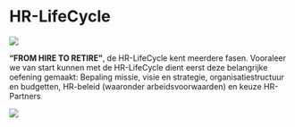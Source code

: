HR-LifeCycle
============

![](https://www.platfohrm.com/wp-content/uploads/2020/10/icon-hr-ecosystem-platfohrm_800-150x150.png)

**“FROM HIRE TO RETIRE”**, de HR-LifeCycle kent meerdere fasen. Vooraleer we van start kunnen met de HR-LifeCycle dient eerst deze belangrijke oefening gemaakt: Bepaling missie, visie en strategie, organisatiestructuur en budgetten, HR-beleid (waaronder arbeidsvoorwaarden) en keuze HR-Partners

![](https://www.platfohrm.com/wp-content/uploads/2023/04/HRLifecycle.png)
